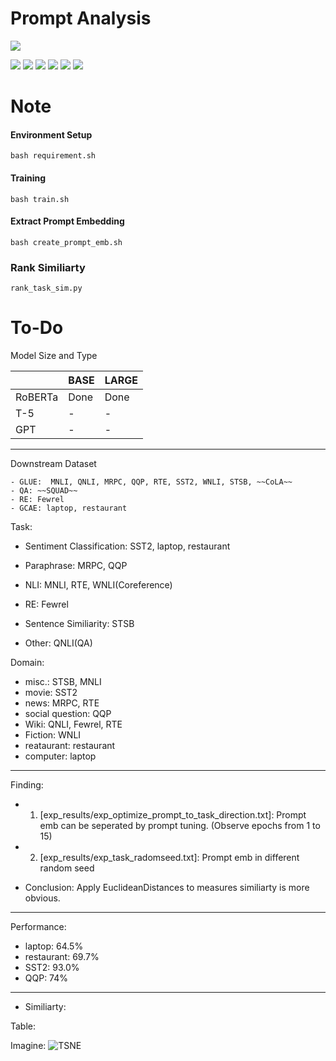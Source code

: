 
# Prompt Analysis

![](https://pandao.github.io/editor.md/images/logos/editormd-logo-180x180.png)

![](https://img.shields.io/github/stars/pandao/editor.md.svg) ![](https://img.shields.io/github/forks/pandao/editor.md.svg) ![](https://img.shields.io/github/tag/pandao/editor.md.svg) ![](https://img.shields.io/github/release/pandao/editor.md.svg) ![](https://img.shields.io/github/issues/pandao/editor.md.svg) ![](https://img.shields.io/bower/v/editor.md.svg)


Note
=============
#### Environment Setup
```
bash requirement.sh
```


#### Training
```
bash train.sh
```


#### Extract Prompt Embedding
```
bash create_prompt_emb.sh
```

### Rank Similiarty
```
rank_task_sim.py
```



To-Do
=============
Model Size and Type

|   |  BASE | LARGE  |
| ------------ | ------------ | ------------ |
| RoBERTa  |  Done  |  Done  |
| T-5  | -  |  - |
| GPT  |  - | -  |   |


---

Downstream Dataset
```
- GLUE:  MNLI, QNLI, MRPC, QQP, RTE, SST2, WNLI, STSB, ~~CoLA~~
- QA: ~~SQUAD~~
- RE: Fewrel
- GCAE: laptop, restaurant
```

Task:
- Sentiment Classification: SST2, laptop, restaurant
- Paraphrase: MRPC,  QQP
- NLI: MNLI, RTE, WNLI(Coreference)
- RE: Fewrel

- Sentence Similiarity: STSB
- Other: QNLI(QA)


Domain:
- misc.: STSB, MNLI
- movie: SST2
- news: MRPC, RTE
- social question: QQP
- Wiki: QNLI, Fewrel, RTE
- Fiction: WNLI
- reataurant: restaurant
- computer: laptop


---
Finding:
- 1. [exp_results/exp_optimize_prompt_to_task_direction.txt]: Prompt emb can be seperated by prompt tuning. (Observe epochs from 1 to 15)
- 2. [exp_results/exp_task_radomseed.txt]: Prompt emb in different random seed 

- Conclusion: Apply EuclideanDistances to measures similiarty is more obvious. 

---
Performance:
- laptop: 64.5%
- restaurant: 69.7% 
- SST2: 93.0%
- QQP: 74%

---
- Similiarty:

Table:

Imagine:
![TSNE](https://github.com/yushengsu-thu/prompt/blob/main/output.jpg)
